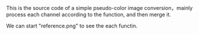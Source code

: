 This is the source code of a simple pseudo-color image conversion，mainly process each channel according to the function, and then merge it.

We can start "reference.png" to see the each functin.



